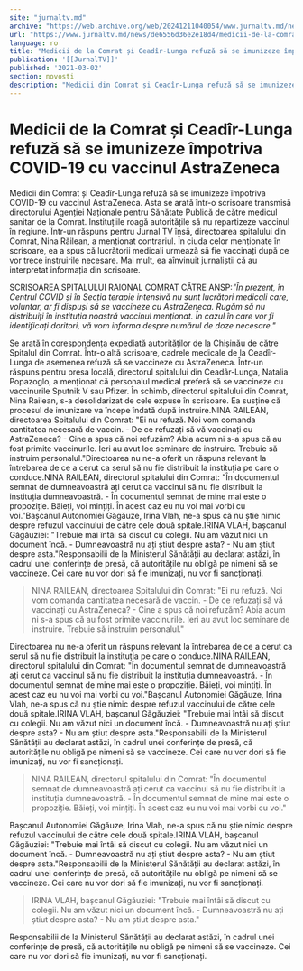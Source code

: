 ```yaml
---
site: "jurnaltv.md"
archive: "https://web.archive.org/web/20241211040054/www.jurnaltv.md/news/de6556d36e2e18d4/medicii-de-la-comrat-si-ceadir-lunga-refuza-sa-se-imunizeze-impotriva-covid-19-cu-vaccinul-astrazeneca.html?utm_source=RSS&utm_medium=RSS&utm_campaign=RSS"
url: "https://www.jurnaltv.md/news/de6556d36e2e18d4/medicii-de-la-comrat-si-ceadir-lunga-refuza-sa-se-imunizeze-impotriva-covid-19-cu-vaccinul-astrazeneca.html"
language: ro
title: "Medicii de la Comrat și Ceadîr-Lunga refuză să se imunizeze împotriva COVID-19 cu vaccinul AstraZeneca"
publication: '[[JurnalTV]]'
published: '2021-03-02'
section: novosti
description: "Medicii din Comrat și Ceadîr-Lunga refuză să se imunizeze împotriva COVID-19 cu vaccinul AstraZeneca. Asta se arată într-o scrisoare transmisă directorului Agenției Naționale pentru Sănătate Publică de către medicul sanitar de la Comrat. Instituțiile roagă autoritățile să nu repartizeze vaccinul în regiune. Într-un răspuns pentru Jurnal TV însă, directoarea spitalului din Comrat, Nina Răilean, a menționat contrariul. În ciuda celor menționate în scrisoare, ea a spus că lucrătorii medicali urmează să fie vaccinați după ce vor trece instruirile necesare. Mai mult, ea aînvinuit jurnaliștii că au interpretat informația din scrisoare."
---
```


# Medicii de la Comrat și Ceadîr-Lunga refuză să se imunizeze împotriva COVID-19 cu vaccinul AstraZeneca

Medicii din Comrat și Ceadîr-Lunga refuză să se imunizeze împotriva COVID-19 cu vaccinul AstraZeneca. Asta se arată într-o scrisoare transmisă directorului Agenției Naționale pentru Sănătate Publică de către medicul sanitar de la Comrat. Instituțiile roagă autoritățile să nu repartizeze vaccinul în regiune. Într-un răspuns pentru Jurnal TV însă, directoarea spitalului din Comrat, Nina Răilean, a menționat contrariul. În ciuda celor menționate în scrisoare, ea a spus că lucrătorii medicali urmează să fie vaccinați după ce vor trece instruirile necesare. Mai mult, ea aînvinuit jurnaliștii că au interpretat informația din scrisoare.

SCRISOAREA SPITALULUI RAIONAL COMRAT CĂTRE ANSP:*"În prezent, în Centrul COVID și în Secția terapie intensivă nu sunt lucrători medicali care, voluntar, ar fi dispuși să se vaccineze cu AstraZeneca. Rugăm să nu distribuiți în instituția noastră vaccinul menționat. În cazul în care vor fi identificați doritori, vă vom informa despre numărul de doze necesare."*

Se arată în corespondența expediată autorităților de la Chișinău de către Spitalul din Comrat. Într-o altă scrisoare, cadrele medicale de la Ceadîr-Lunga de asemenea refuză să se vaccineze cu AstraZeneca. Într-un răspuns pentru presa locală, directorul spitalului din Ceadâr-Lunga, Natalia Popazoglo, a menționat că personalul medical preferă să se vaccineze cu vaccinurile Sputnik V sau Pfizer. În schimb, directorul spitalului din Comrat, Nina Railean, s-a desolidarizat de cele expuse în scrisoare. Ea susține că procesul de imunizare va începe îndată după instruire.NINA RAILEAN, directoarea Spitalului din Comrat: "Ei nu refuză. Noi vom comanda cantitatea necesară de vaccin. - De ce refuzați să vă vaccinați cu AstraZeneca? - Cine a spus că noi refuzăm? Abia acum ni s-a spus că au fost primite vaccinurile. Ieri au avut loc seminare de instruire. Trebuie să instruim personalul."Directoarea nu ne-a oferit un răspuns relevant la întrebarea de ce a cerut ca serul să nu fie distribuit la instituția pe care o conduce.NINA RAILEAN, directorul spitalului din Comrat: "În documentul semnat de dumneavoastră ați cerut ca vaccinul să nu fie distribuit la instituția dumneavoastră. - În documentul semnat de mine mai este o propoziție. Băieți, voi mințiți. În acest caz eu nu voi mai vorbi cu voi."Bașcanul Autonomiei Găgăuze, Irina Vlah, ne-a spus că nu știe nimic despre refuzul vaccinului de către cele două spitale.IRINA VLAH, bașcanul Găgăuziei: "Trebuie mai întâi să discut cu colegii. Nu am văzut nici un document încă.  - Dumneavoastră nu ați știut despre asta? - Nu am știut despre asta."Responsabilii de la Ministerul Sănătății au declarat astăzi, în cadrul unei conferințe de presă, că autoritățile nu obligă pe nimeni să se vaccineze. Cei care nu vor dori să fie imunizați, nu vor fi sancționați.

> NINA RAILEAN, directoarea Spitalului din Comrat: "Ei nu refuză. Noi vom comanda cantitatea necesară de vaccin. - De ce refuzați să vă vaccinați cu AstraZeneca? - Cine a spus că noi refuzăm? Abia acum ni s-a spus că au fost primite vaccinurile. Ieri au avut loc seminare de instruire. Trebuie să instruim personalul."

Directoarea nu ne-a oferit un răspuns relevant la întrebarea de ce a cerut ca serul să nu fie distribuit la instituția pe care o conduce.NINA RAILEAN, directorul spitalului din Comrat: "În documentul semnat de dumneavoastră ați cerut ca vaccinul să nu fie distribuit la instituția dumneavoastră. - În documentul semnat de mine mai este o propoziție. Băieți, voi mințiți. În acest caz eu nu voi mai vorbi cu voi."Bașcanul Autonomiei Găgăuze, Irina Vlah, ne-a spus că nu știe nimic despre refuzul vaccinului de către cele două spitale.IRINA VLAH, bașcanul Găgăuziei: "Trebuie mai întâi să discut cu colegii. Nu am văzut nici un document încă.  - Dumneavoastră nu ați știut despre asta? - Nu am știut despre asta."Responsabilii de la Ministerul Sănătății au declarat astăzi, în cadrul unei conferințe de presă, că autoritățile nu obligă pe nimeni să se vaccineze. Cei care nu vor dori să fie imunizați, nu vor fi sancționați.

> NINA RAILEAN, directorul spitalului din Comrat: "În documentul semnat de dumneavoastră ați cerut ca vaccinul să nu fie distribuit la instituția dumneavoastră. - În documentul semnat de mine mai este o propoziție. Băieți, voi mințiți. În acest caz eu nu voi mai vorbi cu voi."

Bașcanul Autonomiei Găgăuze, Irina Vlah, ne-a spus că nu știe nimic despre refuzul vaccinului de către cele două spitale.IRINA VLAH, bașcanul Găgăuziei: "Trebuie mai întâi să discut cu colegii. Nu am văzut nici un document încă.  - Dumneavoastră nu ați știut despre asta? - Nu am știut despre asta."Responsabilii de la Ministerul Sănătății au declarat astăzi, în cadrul unei conferințe de presă, că autoritățile nu obligă pe nimeni să se vaccineze. Cei care nu vor dori să fie imunizați, nu vor fi sancționați.

> IRINA VLAH, bașcanul Găgăuziei: "Trebuie mai întâi să discut cu colegii. Nu am văzut nici un document încă.  - Dumneavoastră nu ați știut despre asta? - Nu am știut despre asta."

Responsabilii de la Ministerul Sănătății au declarat astăzi, în cadrul unei conferințe de presă, că autoritățile nu obligă pe nimeni să se vaccineze. Cei care nu vor dori să fie imunizați, nu vor fi sancționați.